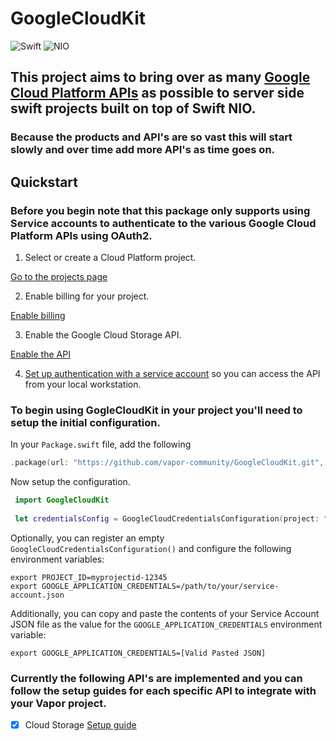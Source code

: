 # GoogleCloudKit

![Swift](http://img.shields.io/badge/swift-5.1-brightgreen.svg)
![NIO](http://img.shields.io/badge/NIO-2.0-brightgreen.svg)

## This project aims to bring over as many [Google Cloud Platform APIs](https://cloud.google.com/products/) as possible to server side swift projects built on top of Swift NIO.

### Because the products and API's are so vast this will start slowly and over time add more API's as time goes on.

## Quickstart

### Before you begin note that this package only supports using Service accounts to authenticate to the various Google Cloud Platform APIs using OAuth2.

1. Select or create a Cloud Platform project.

[Go to the projects page](https://console.cloud.google.com/project)

2. Enable billing for your project.

[Enable billing]( https://support.google.com/cloud/answer/6293499#enable-billing)

3. Enable the Google Cloud Storage API.

[Enable the API](https://console.cloud.google.com/flows/enableapi?apiid=storage-api.googleapis.com)

4. [Set up authentication with a service account](https://cloud.google.com/docs/authentication/getting-started) so you can access the
API from your local workstation.

### To begin using GogleCloudKit in your project you'll need to setup the initial configuration.

In your `Package.swift` file, add the following

```swift
.package(url: "https://github.com/vapor-community/GoogleCloudKit.git", from: "1.0.0-alpha.1")
```
Now setup the configuration.

```swift
 import GoogleCloudKit
 
 let credentialsConfig = GoogleCloudCredentialsConfiguration(project: "myprojectid-12345", credentialsFile: "~/path/to/service-account.json")
```

Optionally, you can register an empty `GoogleCloudCredentialsConfiguration()` and configure the following environment variables:

```shell
export PROJECT_ID=myprojectid-12345
export GOOGLE_APPLICATION_CREDENTIALS=/path/to/your/service-account.json
```

Additionally, you can copy and paste the contents of your Service Account JSON file as the value for the  `GOOGLE_APPLICATION_CREDENTIALS` environment variable:

```shell
export GOOGLE_APPLICATION_CREDENTIALS=[Valid Pasted JSON]
```

### Currently the following API's are implemented and you can follow the setup guides for each specific API to integrate with your Vapor project.
* [x] Cloud Storage [Setup guide](https://github.com/vapor-community/GoogleCloudKit/tree/master/Storage/Sources/README.md)
